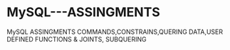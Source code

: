 # MySQL---ASSINGMENTS
MySQL ASSINGMENTS COMMANDS,CONSTRAINS,QUERING DATA,USER DEFINED FUNCTIONS &amp; JOINTS, SUBQUERING
